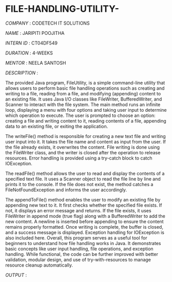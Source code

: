 # FILE-HANDLING-UTILITY-  

*COMPANY* : CODETECH IT SOLUTIONS

*NAME* : JARIPITI POOJITHA

*INTERN ID* : CT04DF549

*DURATION* : 4-WEEKS

*MENTOR* : NEELA SANTOSH

*DESCRIPTION* :

The provided Java program, FileUtility, is a simple command-line utility that allows users to perform basic file handling operations such as creating and writing to a file, reading from a file, and modifying (appending) content to an existing file. It uses Java I/O classes like FileWriter, BufferedWriter, and Scanner to interact with the file system. The main method runs an infinite loop, displaying a menu with four options and taking user input to determine which operation to execute. The user is prompted to choose an option: creating a file and writing content to it, reading contents of a file, appending data to an existing file, or exiting the application.

The writeFile() method is responsible for creating a new text file and writing user input into it. It takes the file name and content as input from the user. If the file already exists, it overwrites the content. File writing is done using the FileWriter class, and the writer is closed after the operation to release resources. Error handling is provided using a try-catch block to catch IOException.

The readFile() method allows the user to read and display the contents of a specified text file. It uses a Scanner object to read the file line by line and prints it to the console. If the file does not exist, the method catches a FileNotFoundException and informs the user accordingly.

The appendToFile() method enables the user to modify an existing file by appending new text to it. It first checks whether the specified file exists. If not, it displays an error message and returns. If the file exists, it uses FileWriter in append mode (true flag) along with a BufferedWriter to add the new content. A newline is inserted before appending to ensure the content remains properly formatted. Once writing is complete, the buffer is closed, and a success message is displayed. Exception 
handling for IOException is also included 
here.
Overall, this program serves as a useful tool for beginners to understand how file 
handling works in Java. It demonstrates 
basic concepts like user input handling, 
file operations, and exception handling. 
While functional, the code can be further improved with better validation, modular design, and use of try-with-resources to manage resource cleanup automatically.

*OUTPUT* :



